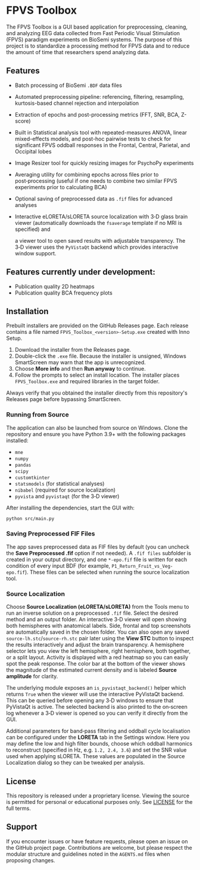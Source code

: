 # FPVS Toolbox

The FPVS Toolbox is a GUI based application for preprocessing, cleaning, and analyzing EEG data collected from Fast Periodic Visual Stimulation (FPVS) paradigm experiments on BioSemi systems. The purpose of this project is to standardize a processing method for FPVS data and to reduce the amount of time that researchers spend analyzing data. 

## Features

- Batch processing of BioSemi `.BDF` data files
- Automated preprocessing pipeline: referencing, filtering, resampling, kurtosis-based channel rejection and interpolation
- Extraction of epochs and post-processing metrics (FFT, SNR, BCA, Z-score)
- Built in Statistical analysis tool with repeated-measures ANOVA, linear mixed-effects models, and post-hoc pairwise tests to check for significant FPVS oddball responses in the Frontal, Central, Parietal, and Occipital lobes
- Image Resizer tool for quickly resizing images for PsychoPy experiments
- Averaging utility for combining epochs across files prior to post‑processing (useful if one needs to combine two similar FPVS experiments prior to calculating BCA)
- Optional saving of preprocessed data as `.fif` files for advanced analyses
- Interactive eLORETA/sLORETA source localization with 3‑D glass brain viewer
  (automatically downloads the `fsaverage` template if no MRI is specified) and

  a viewer tool to open saved results with adjustable transparency. The 3‑D
  viewer uses the `PyVistaQt` backend which provides interactive window support.



## Features currently under development:

- Publication quality 2D heatmaps
- Publication quality BCA frequency plots


## Installation

Prebuilt installers are provided on the GitHub Releases page. Each release contains a file named `FPVS_Toolbox_<version>-Setup.exe` created with Inno Setup.

1. Download the installer from the Releases page.
2. Double-click the `.exe` file. Because the installer is unsigned, Windows SmartScreen may warn that the app is unrecognized.
3. Choose **More info** and then **Run anyway** to continue.
4. Follow the prompts to select an install location. The installer places `FPVS_Toolbox.exe` and required libraries in the target folder.

Always verify that you obtained the installer directly from this repository's Releases page before bypassing SmartScreen.

### Running from Source

The application can also be launched from source on Windows. Clone the repository and ensure you have Python 3.9+ with the following packages installed:

- `mne`
- `numpy`
- `pandas`
- `scipy`
- `customtkinter`
- `statsmodels` (for statistical analyses)
- `nibabel` (required for source localization)
- `pyvista` and `pyvistaqt` (for the 3‑D viewer)

After installing the dependencies, start the GUI with:

```bash
python src/main.py
```

### Saving Preprocessed FIF Files


The app saves preprocessed data as FIF files by default (you can uncheck
the **Save Preprocessed .fif** option if not needed). A `.fif files`
subfolder is created in your output directory, and one `*-epo.fif` file is
written for each condition of every input BDF (for example,
`P1_Return_Fruit_vs_Veg-epo.fif`). These files can be selected when running the
source localization tool.


### Source Localization

Choose **Source Localization (eLORETA/sLORETA)** from the Tools menu to run an
inverse solution on a preprocessed `.fif` file. Select the desired method and an
output folder. An interactive 3‑D viewer will open showing both hemispheres with
anatomical labels. Side, frontal and top screenshots are automatically saved in
the chosen folder. You can also open any saved `source-lh.stc`/`source-rh.stc`
pair later using the **View STC** button to inspect the results interactively and
adjust the brain transparency. A hemisphere selector lets you view the left
hemisphere, right hemisphere, both together, or a split layout. Activity is
displayed with a red heatmap so you can easily spot the peak response. The
color bar at the bottom of the viewer shows the magnitude of the estimated
current density and is labeled **Source amplitude** for clarity.

The underlying module exposes an `is_pyvistaqt_backend()` helper which
returns ``True`` when the viewer will use the interactive PyVistaQt
backend. This can be queried before opening any 3‑D windows to ensure
that PyVistaQt is active. The selected backend is also printed to the
on‑screen log whenever a 3‑D viewer is opened so you can verify it
directly from the GUI.

Additional parameters for band‑pass filtering and oddball cycle localisation can be
configured under the **LORETA** tab in the Settings window. Here you may define
the low and high filter bounds, choose which oddball harmonics to reconstruct
(specified in Hz, e.g. ``1.2, 2.4, 3.6``) and set the SNR value used when
applying sLORETA. These values are populated in the Source Localization dialog
so they can be tweaked per analysis.




## License

This repository is released under a proprietary license. Viewing the source is permitted for personal or educational purposes only. See [LICENSE](LICENSE) for the full terms.

## Support

If you encounter issues or have feature requests, please open an issue on the GitHub project page. Contributions are welcome, but please respect the modular structure and guidelines noted in the `AGENTS.md` files when proposing changes.
